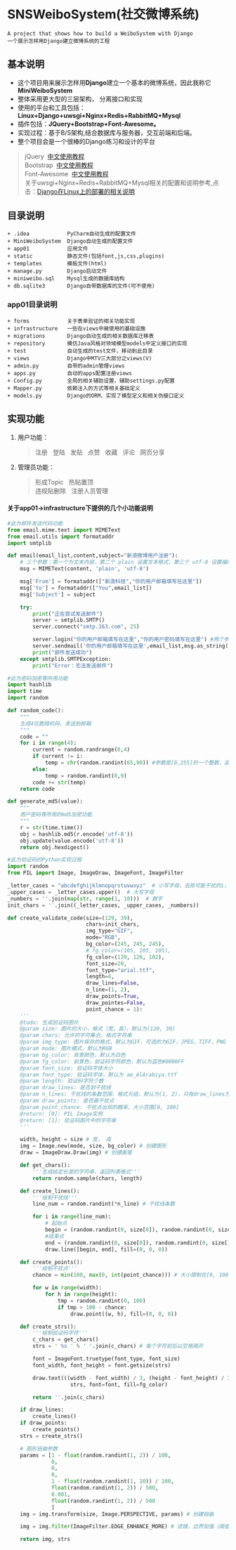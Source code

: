 # SNSWeiboSystem(社交微博系统) #
	A project that shows how to build a WeiboSystem with Django
	一个展示怎样用Django建立微博系统的工程
## 基本说明 ##
* 这个项目用来展示怎样用**Django**建立一个基本的微博系统，因此我称它**MiniWeiboSystem**
* 整体采用更大型的三层架构， 分离接口和实现
* 使用的平台和工具包括： **Linux+Django+uwsgi+Nginx+Redis+RabbitMQ+Mysql** 
* 插件包括：**JQuery+Bootstrap+Font-Awesome。**
* 实现过程：基于B/S架构,结合数据库与服务器，交互前端和后端。
* 整个项目会是一个很棒的Django练习和设计的平台
> jQuery &nbsp;[中文使用教程](http://jquery.cuishifeng.cn/) </br>
> Bootstrap &nbsp;[中文使用教程](https://v3.bootcss.com/) </br>
> Font-Awesome &nbsp;[中文使用教程](http://fontawesome.dashgame.com/) </br>
> 关于uwsgi+Nginx+Redis+RabbitMQ+Mysql相关的配置和说明参考,点击：[Django在Linux上的部署的相关说明](https://github.com/lyamango/DeployDjangoOnLinux)
		
		
## 目录说明
	+ .idea            PyCharm自动生成的配置文件
	+ MiniWeiboSystem  Django自动生成的配置文件
	+ app01            应用文件
	+ static           静态文件(包括font,js,css,plugins)
	+ templates        模板文件(html)
	+ manage.py        Django启动文件
	+ miniweibo.sql    Mysql生成的数据库结构
	+ db.sqlite3       Django自带数据库的文件(可不使用)
### app01目录说明 
	+ forms            关于表单验证的相关功能实现
	+ infrastructure   一些在views中被使用的基础设施
	+ migrations       Django自动生成的相关数据库迁移表
	+ repository       模仿Java风格对领域模型models中定义接口的实现
	+ test             自动生成的test文件，移动到此目录
	+ views            Django中MTV三大部分之views(V)
	+ admin.py         自带的admin管理views
	+ apps.py          自动的apps配置注册views
	+ Config.py        全局的相关辅助设置，辅助settings.py配置
	+ Mapper.py        依赖注入的方式等相关基础定义
	+ models.py        Django的ORM，实现了模型定义和相关伪接口定义

## 实现功能 
1. 用户功能： 
	> 注册 &nbsp;
	> 登陆 &nbsp;
	> 发贴 &nbsp;
	> 点赞 &nbsp;
	> 收藏 &nbsp;
	> 评论 &nbsp;
	> 网页分享
2. 管理员功能：
	> 形成Topic &nbsp; 
	> 热贴置顶 &nbsp;  	
	> 违规贴删除 &nbsp;
	> 注册人员管理

#### 关于app01->infrastructure下提供的几个小功能说明
```python
#此为邮件发送代码功能
from email.mime.text import MIMEText
from email.utils import formataddr
import smtplib

def email(email_list,content,subject="新浪微博用户注册"):
    # 三个参数：第一个为文本内容，第二个 plain 设置文本格式，第三个 utf-8 设置编码
    msg = MIMEText(content, 'plain', 'utf-8')

    msg['From'] = formataddr(["新浪科技","你的用户邮箱填写在这里"])
    msg['to'] = formataddr(["You",email_list])
    msg['Subject'] = subject

    try:
        print("正在尝试发送邮件")
        server = smtplib.SMTP()
        server.connect("smtp.163.com", 25)

        server.login("你的用户邮箱填写在这里","你的用户密码填写在这里") #两个参数，账号和密码
        server.sendmail('你的用户邮箱填写在这里',email_list,msg.as_string())
        print("邮件发送成功")
    except smtplib.SMTPException:
        print("Error：无法发送邮件")
```
```python
#此为密码加密等所用功能
import hashlib
import time
import random

def random_code():
	"""
	生成4位数随机码，发送到邮箱
	"""
    code = ""
    for i in range(4):
        current = random.randrange(0,4)
        if current != i:
            temp = chr(random.randint(65,90)) #参数是[0,255]的一个整数，返回值是当前整数对应的ascii字符。
        else:
            temp = random.randint(0,9)
        code += str(temp)
    return code

def generate_md5(value):
	"""
	用户密码等所用的md5加密功能
	"""
    r = str(time.time())
    obj = hashlib.md5(r.encode('utf-8'))
    obj.update(value.encode('utf-8'))
    return obj.hexdigest()
```
```python
#此为验证码的Python实现过程
import random
from PIL import Image, ImageDraw, ImageFont, ImageFilter

_letter_cases = "abcdefghijklmnopqrstuvwxyz"  # 小写字母，去除可能干扰的i，l，o，z
_upper_cases = _letter_cases.upper()  # 大写字母
_numbers = ''.join(map(str, range(1, 10)))  # 数字
init_chars = ''.join((_letter_cases, _upper_cases, _numbers))

def create_validate_code(size=(129, 39),
                         chars=init_chars,
                         img_type="GIF",
                         mode="RGB",
                         bg_color=(245, 245, 245),
                         # fg_color=(105, 105, 105),
                         fg_color=(139, 126, 102),
                         font_size=20,
                         font_type="arial.ttf",
                         length=4,
                         draw_lines=False,
                         n_line=(1, 2),
                         draw_points=True,
                         draw_pointes=False,
                         point_chance = 1):
    '''
    @todo: 生成验证码图片
    @param size: 图片的大小，格式（宽，高），默认为(120, 30)
    @param chars: 允许的字符集合，格式字符串
    @param img_type: 图片保存的格式，默认为GIF，可选的为GIF，JPEG，TIFF，PNG
    @param mode: 图片模式，默认为RGB
    @param bg_color: 背景颜色，默认为白色
    @param fg_color: 前景色，验证码字符颜色，默认为蓝色#0000FF
    @param font_size: 验证码字体大小
    @param font_type: 验证码字体，默认为 ae_AlArabiya.ttf
    @param length: 验证码字符个数
    @param draw_lines: 是否划干扰线
    @param n_lines: 干扰线的条数范围，格式元组，默认为(1, 2)，只有draw_lines为True时有效
    @param draw_points: 是否画干扰点
    @param point_chance: 干扰点出现的概率，大小范围[0, 100]
    @return: [0]: PIL Image实例
    @return: [1]: 验证码图片中的字符串
    '''

    width, height = size # 宽， 高
    img = Image.new(mode, size, bg_color) # 创建图形
    draw = ImageDraw.Draw(img) # 创建画笔

    def get_chars():
        '''生成给定长度的字符串，返回列表格式'''
        return random.sample(chars, length)

    def create_lines():
        '''绘制干扰线'''
        line_num = random.randint(*n_line) # 干扰线条数

        for i in range(line_num):
            # 起始点
            begin = (random.randint(0, size[0]), random.randint(0, size[1]))
            #结束点
            end = (random.randint(0, size[0]), random.randint(0, size[1]))
            draw.line([begin, end], fill=(0, 0, 0))

    def create_points():
        '''绘制干扰点'''
        chance = min(100, max(0, int(point_chance))) # 大小限制在[0, 100]

        for w in range(width):
            for h in range(height):
                tmp = random.randint(0, 100)
                if tmp > 100 - chance:
                    draw.point((w, h), fill=(0, 0, 0))

    def create_strs():
        '''绘制验证码字符'''
        c_chars = get_chars()
        strs = ' %s ' % ' '.join(c_chars) # 每个字符前后以空格隔开

        font = ImageFont.truetype(font_type, font_size)
        font_width, font_height = font.getsize(strs)

        draw.text(((width - font_width) / 3, (height - font_height) / 3),
                    strs, font=font, fill=fg_color)

        return ''.join(c_chars)

    if draw_lines:
        create_lines()
    if draw_points:
        create_points()
    strs = create_strs()

    # 图形扭曲参数
    params = [1 - float(random.randint(1, 2)) / 100,
              0,
              0,
              0,
              1 - float(random.randint(1, 10)) / 100,
              float(random.randint(1, 2)) / 500,
              0.001,
              float(random.randint(1, 2)) / 500
              ]
    img = img.transform(size, Image.PERSPECTIVE, params) # 创建扭曲

    img = img.filter(ImageFilter.EDGE_ENHANCE_MORE) # 滤镜，边界加强（阈值更大）

    return img, strs

```

	
